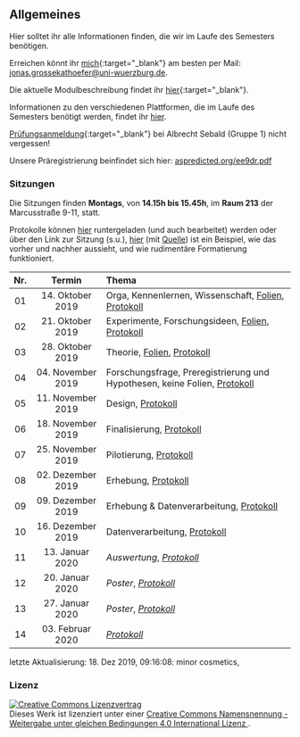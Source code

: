 ## Allgemeines

Hier solltet ihr alle Informationen finden, die wir im Laufe des
Semesters benötigen.

Erreichen könnt ihr
[mich](https://www.psychologie.uni-wuerzburg.de/en/expklin/staff/jonas-grossekathoefer/){:target="\_blank"}
am besten per Mail: <jonas.grossekathoefer@uni-wuerzburg.de>.

Die aktuelle Modulbeschreibung findet ihr
[hier](https://www2.uni-wuerzburg.de/mhb/MB-de-06-PSY-EFM-152-m01.pdf){:target="\_blank"}.

Informationen zu den verschiedenen Plattformen, die im Laufe des
Semesters benötigt werden, findet ihr
[hier](material/account.html).

[Prüfungsanmeldung](https://wuestudy.zv.uni-wuerzburg.de:443/qisserver/pages/startFlow.xhtml?_flowId=detailView-flow&unitId=174745&periodId=282){:target="\_blank"}
bei Albrecht Sebald (Gruppe 1) nicht vergessen\!

Unsere Präregistrierung beinfindet sich hier:
[aspredicted.org/ee9dr.pdf](https://aspredicted.org/ee9dr.pdf)

### Sitzungen

Die Sitzungen finden **Montags**, von **14.15h bis 15.45h**, im **Raum
213** der Marcusstraße 9-11, statt.

Protokolle können
[hier](https://github.com/grszkthfr/ws19_empra/tree/master/protocols)
runtergeladen (und auch bearbeitet) werden oder über den Link zur
Sitzung (s.u.),
[hier](https://grszkthfr.github.io/ws19_empra/protocols/example-protocol.html)
(mit
[Quelle](https://github.com/grszkthfr/ws19_empra/blob/master/protocols/example-protocol.md))
ist ein Beispiel, wie das vorher und nachher aussieht, und wie
rudimentäre Formatierung
funktioniert.

| Nr. |       Termin       | Thema                                                                                                      |
| :-: | :----------------: | :--------------------------------------------------------------------------------------------------------- |
| 01  | 14\. Oktober 2019  | Orga, Kennenlernen, Wissenschaft, [Folien](./slides/01_orga.html), [Protokoll](./protocols/01_protocol.md) |
| 02  | 21\. Oktober 2019  | Experimente, Forschungsideen, [Folien](./slides/02_start.html), [Protokoll](./protocols/02_protocol.md)    |
| 03  | 28\. Oktober 2019  | Theorie, [Folien](./slides/03_theory.html), [Protokoll](./protocols/03_protocol.md)                        |
| 04  | 04\. November 2019 | Forschungsfrage, Preregistrierung und Hypothesen, keine Folien, [Protokoll](./protocols/04_protocol.md)    |
| 05  | 11\. November 2019 | Design, [Protokoll](./protocols/05_protocol.md)                                                            |
| 06  | 18\. November 2019 | Finalisierung, [Protokoll](./protocols/06_protocol.md)                                                     |
| 07  | 25\. November 2019 | Pilotierung, [Protokoll](./protocols/07_protocol.md)                                                       |
| 08  | 02\. Dezember 2019 | Erhebung, [Protokoll](./protocols/08_protocol.md)                                                          |
| 09  | 09\. Dezember 2019 | Erhebung & Datenverarbeitung, [Protokoll](./protocols/09_protocol.md)                                      |
| 10  | 16\. Dezember 2019 | Datenverarbeitung, [Protokoll](./protocols/10_protocol.md)                                                 |
| 11  |  13\. Januar 2020  | *Auswertung*, [*Protokoll*](./protocols/11_protocol.md)                                                    |
| 12  |  20\. Januar 2020  | *Poster*, [*Protokoll*](./protocols/12_protocol.md)                                                        |
| 13  |  27\. Januar 2020  | *Poster*, [*Protokoll*](./protocols/13_protocol.md)                                                        |
| 14  | 03\. Februar 2020  | [*Protokoll*](./protocols/14_protocol.md)                                                                  |

letzte Aktualisierung: 18. Dez 2019, 09:16:08: minor
cosmetics,

### Lizenz

<a rel="license" href="http://creativecommons.org/licenses/by-sa/4.0/"><img
alt="Creative Commons Lizenzvertrag" style="border-width:0"
src="https://i.creativecommons.org/l/by-sa/4.0/88x31.png" /></a><br />Dieses
Werk ist lizenziert unter einer <a rel="license"
href="http://creativecommons.org/licenses/by-sa/4.0/">Creative Commons
Namensnennung - Weitergabe unter gleichen Bedingungen 4.0 International
Lizenz </a>.
